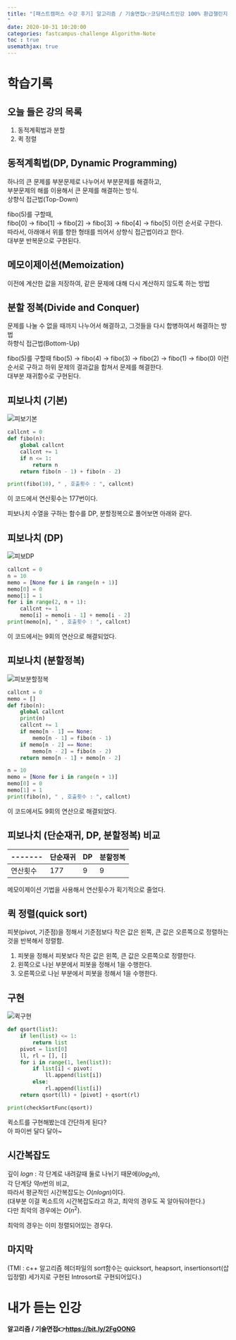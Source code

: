 ```yaml
---
title: "[패스트캠퍼스 수강 후기] 알고리즘 / 기술면접👉코딩테스트인강 100% 환급챌린지 13회차 미션
"
date: 2020-10-31 10:20:00
categories: fastcampus-challenge Algorithm-Note
toc : true
usemathjax: true
---
```

# 학습기록
## 오늘 들은 강의 목록
1. 동적계획법과 분할
2. 퀵 정렬

## 동적계획법(DP, Dynamic Programming)

하나의 큰 문제를 부분문제로 나누어서 부분문제를 해결하고,  
부분문제의 해를 이용해서 큰 문제를 해결하는 방식.  
상향식 접근법(Top-Down)

fibo(5)를 구할때,  
fibo[0] -> fibo[1] -> fibo[2] -> fibo[3] -> fibo[4] -> fibo[5] 이런 순서로 구한다.  
따라서, 아래애서 위를 향한 형태를 띄어서 상향식 접근법이라고 한다.  
대부분 반복문으로 구현된다.

## 메모이제이션(Memoization)  

이전에 계산한 값을 저장하여, 같은 문제에 대해 다시 계산하지 않도록 하는 방법

## 분할 정복(Divide and Conquer)

문제를 나눌 수 없을 때까지 나누어서 해결하고, 그것들을 다시 합병하여서 해결하는 방법  
하향식 접근법(Bottom-Up)

fibo(5)를 구할때
fibo(5) -> fibo(4) -> fibo(3) -> fibo(2) -> fibo(1) -> fibo(0) 이런 순서로 구하고
하위 문제의 결과값을 합쳐서 문제를 해결한다.  
대부분 재귀함수로 구현된다.

## 피보나치 (기본)

![피보기본](/assets/images/fastchallenge/day13/피보기본.PNG)

```py
callcnt = 0
def fibo(n):
    global callcnt
    callcnt += 1
    if n <= 1:
        return n
    return fibo(n - 1) + fibo(n - 2)

print(fibo(10), " , 호출횟수 : ", callcnt)
```

이 코드에서 연산횟수는 177번이다.

피보나치 수열을 구하는 함수를 DP, 분할정복으로 풀어보면 아래와 같다.

## 피보나치 (DP)

![피보DP](/assets/images/fastchallenge/day13/피보DP.PNG)

```py
callcnt = 0
n = 10
memo = [None for i in range(n + 1)]
memo[0] = 0
memo[1] = 1
for i in range(2, n + 1):
    callcnt += 1
    memo[i] = memo[i - 1] + memo[i - 2]
print(memo[n], " , 호출횟수 : ", callcnt)
```

이 코드에서는 9회의 연산으로 해결되었다.

## 피보나치 (분할정복)

![피보분할정복](/assets/images/fastchallenge/day13/피보분할정복.PNG)

```py
callcnt = 0
memo = []
def fibo(n):
    global callcnt
    print(n)
    callcnt += 1
    if memo[n - 1] == None:
        memo[n - 1] = fibo(n - 1)
    if memo[n - 2] == None:
        memo[n - 2] = fibo(n - 2)
    return memo[n - 1] + memo[n - 2]

n = 10
memo = [None for i in range(n + 1)]
memo[0] = 0
memo[1] = 1
print(fibo(n), " , 호출횟수 : ", callcnt)
```

이 코드에서도 9회의 연산으로 해결되었다.

## 피보나치 (단순재귀, DP, 분할정복) 비교

| ------- | 단순재귀 | DP | 분할정복|  
| ------- | --- | -- | -- |
| 연산횟수 | 177 | 9 | 9 |

메모이제이션 기법을 사용해서 연산횟수가 획기적으로 줄었다.

## 퀵 정렬(quick sort)

피봇(pivot, 기준점)을 정해서 기준점보다 작은 값은 왼쪽, 큰 값은 오른쪽으로 정렬하는 것을 반복해서 정렬함.

1. 피봇을 정해서 피봇보다 작은 값은 왼쪽, 큰 값은 오른쪽으로 정렬한다.
2. 왼쪽으로 나뉜 부분에서 피봇을 정해서 1을 수행한다.
3. 오른쪽으로 나뉜 부분에서 피봇을 정해서 1을 수행한다.

## 구현

![퀵구현](/assets/images/fastchallenge/day13/퀵소트구현.PNG)

```py
def qsort(list):
    if len(list) <= 1:
        return list
    pivot = list[0]
    ll, rl = [], []
    for i in range(1, len(list)):
        if list[i] < pivot:
            ll.append(list[i])
        else:
            rl.append(list[i])
    return qsort(ll) + [pivot] + qsort(rl)

print(checkSortFunc(qsort))
```

퀵소트를 구현해봤는데 간단하게 된다?  
아 파이썬 달다 달아~  

## 시간복잡도

깊이 $log n$ : 각 단계로 내려갈때 둘로 나뉘기 때문에($log_2 n$),  
각 단계당 약$n$번의 비교,  
따라서 평균적인 시간복잡도는 $O(n log n)$이다.  
(대부분 이걸 퀵소트의 시간복잡도라고 하고, 최악의 경우도 꼭 알아둬야한다.)  
다만 최악의 경우에는 $O(n^2)$.

최악의 경우는 이미 정렬되어있는 경우다.

## 마지막

(TMI : c++ 알고리즘 헤더파일의 sort함수는 quicksort, heapsort, insertionsort(삽입정렬) 세가지로 구현된 Introsort로 구현되어있다.)

# 내가 듣는 인강
**알고리즘 / 기술면접👉https://bit.ly/2FgOONG**